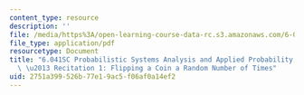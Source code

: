 ```yaml
---
content_type: resource
description: ''
file: /media/https%3A/open-learning-course-data-rc.s3.amazonaws.com/6-041sc-probabilistic-systems-analysis-and-applied-probability-fall-2013/2751a399526b77e19ac5f06af0a14ef2_MIT6_041SCF13_No_16_Ch1_FlipCoinRandomNumber_300k.pdf
file_type: application/pdf
resourcetype: Document
title: "6.041SC Probabilistic Systems Analysis and Applied Probability, Fall 2013Transcript\
  \ \u2013 Recitation 1: Flipping a Coin a Random Number of Times"
uid: 2751a399-526b-77e1-9ac5-f06af0a14ef2
---
```

